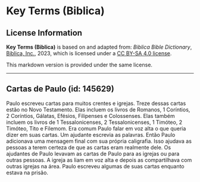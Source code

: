 # Key Terms (Biblica)

## License Information

**Key Terms (Biblica)** is based on and adapted from: _Biblica Bible Dictionary_, [Biblica, Inc.](https://www.biblica.com/), 2023, which is licensed under a [CC BY-SA 4.0 license](https://creativecommons.org/licenses/by-sa/4.0/legalcode.en).

This markdown version is provided under the same license.



--------------------------------

## Cartas de Paulo (id: 145629)

Paulo escreveu cartas para muitos crentes e igrejas. Treze dessas cartas estão no Novo Testamento. Elas incluem os livros de Romanos, 1 Coríntios, 2 Coríntios, Gálatas, Efésios, Filipenses e Colossenses. Elas também incluem os livros de 1 Tessalonicenses, 2 Tessalonicenses, 1 Timóteo, 2 Timóteo, Tito e Filemom. Era comum Paulo falar em voz alta o que queria dizer em suas cartas. Um ajudante escrevia as palavras. Então Paulo adicionava uma mensagem final com sua própria caligrafia. Isso ajudava as pessoas a terem certeza de que as cartas eram realmente dele. Os ajudantes de Paulo levavam as cartas de Paulo para as igrejas ou para outras pessoas. A igreja as liam em voz alta e depois as compartilhava com outras igrejas na área. Paulo escreveu algumas de suas cartas enquanto estava na prisão.


